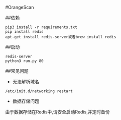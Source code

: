 #OrangeScan

##依赖
```
pip3 install -r requirements.txt
pip install redis
apt-get install redis-server或者brew install redis
```

##启动
```
redis-server
python3 run.py 80
```
##常见问题

 - 无法解析域名

```
/etc/init.d/networking restart
```
 - 数据存储问题
 
 由于数据存储在Redis中,请安全启动Redis,并定时备份